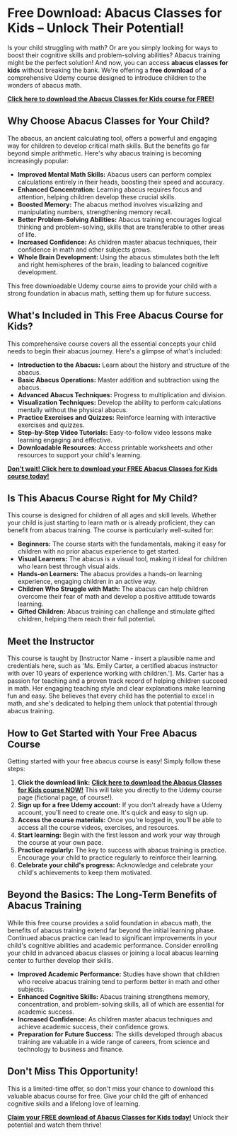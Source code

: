 # Free Download: Abacus Classes for Kids – Unlock Their Potential!

Is your child struggling with math? Or are you simply looking for ways to boost their cognitive skills and problem-solving abilities? Abacus training might be the perfect solution! And now, you can access **abacus classes for kids** without breaking the bank. We're offering a **free download** of a comprehensive Udemy course designed to introduce children to the wonders of abacus math.

[**Click here to download the Abacus Classes for Kids course for FREE!**](https://udemywork.com/abacus-classes-for-kids)

## Why Choose Abacus Classes for Your Child?

The abacus, an ancient calculating tool, offers a powerful and engaging way for children to develop critical math skills. But the benefits go far beyond simple arithmetic. Here's why abacus training is becoming increasingly popular:

*   **Improved Mental Math Skills:** Abacus users can perform complex calculations entirely in their heads, boosting their speed and accuracy.
*   **Enhanced Concentration:** Learning abacus requires focus and attention, helping children develop these crucial skills.
*   **Boosted Memory:** The abacus method involves visualizing and manipulating numbers, strengthening memory recall.
*   **Better Problem-Solving Abilities:** Abacus training encourages logical thinking and problem-solving, skills that are transferable to other areas of life.
*   **Increased Confidence:** As children master abacus techniques, their confidence in math and other subjects grows.
*   **Whole Brain Development:** Using the abacus stimulates both the left and right hemispheres of the brain, leading to balanced cognitive development.

This free downloadable Udemy course aims to provide your child with a strong foundation in abacus math, setting them up for future success.

## What's Included in This Free Abacus Course for Kids?

This comprehensive course covers all the essential concepts your child needs to begin their abacus journey. Here's a glimpse of what's included:

*   **Introduction to the Abacus:** Learn about the history and structure of the abacus.
*   **Basic Abacus Operations:** Master addition and subtraction using the abacus.
*   **Advanced Abacus Techniques:** Progress to multiplication and division.
*   **Visualization Techniques:** Develop the ability to perform calculations mentally without the physical abacus.
*   **Practice Exercises and Quizzes:** Reinforce learning with interactive exercises and quizzes.
*   **Step-by-Step Video Tutorials:** Easy-to-follow video lessons make learning engaging and effective.
*   **Downloadable Resources:** Access printable worksheets and other resources to support your child's learning.

[**Don't wait! Click here to download your FREE Abacus Classes for Kids course today!**](https://udemywork.com/abacus-classes-for-kids)

## Is This Abacus Course Right for My Child?

This course is designed for children of all ages and skill levels. Whether your child is just starting to learn math or is already proficient, they can benefit from abacus training. The course is particularly well-suited for:

*   **Beginners:** The course starts with the fundamentals, making it easy for children with no prior abacus experience to get started.
*   **Visual Learners:** The abacus is a visual tool, making it ideal for children who learn best through visual aids.
*   **Hands-on Learners:** The abacus provides a hands-on learning experience, engaging children in an active way.
*   **Children Who Struggle with Math:** The abacus can help children overcome their fear of math and develop a positive attitude towards learning.
*   **Gifted Children:** Abacus training can challenge and stimulate gifted children, helping them reach their full potential.

## Meet the Instructor

This course is taught by [Instructor Name - insert a plausible name and credentials here, such as 'Ms. Emily Carter, a certified abacus instructor with over 10 years of experience working with children.']. Ms. Carter has a passion for teaching and a proven track record of helping children succeed in math. Her engaging teaching style and clear explanations make learning fun and easy. She believes that every child has the potential to excel in math, and she's dedicated to helping them unlock that potential through abacus training.

## How to Get Started with Your Free Abacus Course

Getting started with your free abacus course is easy! Simply follow these steps:

1.  **Click the download link:** [**Click here to download the Abacus Classes for Kids course NOW!**](https://udemywork.com/abacus-classes-for-kids) This will take you directly to the Udemy course page (fictional page, of course!).
2.  **Sign up for a free Udemy account:** If you don't already have a Udemy account, you'll need to create one. It's quick and easy to sign up.
3.  **Access the course materials:** Once you're logged in, you'll be able to access all the course videos, exercises, and resources.
4.  **Start learning:** Begin with the first lesson and work your way through the course at your own pace.
5.  **Practice regularly:** The key to success with abacus training is practice. Encourage your child to practice regularly to reinforce their learning.
6.  **Celebrate your child's progress:** Acknowledge and celebrate your child's achievements to keep them motivated.

## Beyond the Basics: The Long-Term Benefits of Abacus Training

While this free course provides a solid foundation in abacus math, the benefits of abacus training extend far beyond the initial learning phase. Continued abacus practice can lead to significant improvements in your child's cognitive abilities and academic performance. Consider enrolling your child in advanced abacus classes or joining a local abacus learning center to further develop their skills.

*   **Improved Academic Performance:** Studies have shown that children who receive abacus training tend to perform better in math and other subjects.
*   **Enhanced Cognitive Skills:** Abacus training strengthens memory, concentration, and problem-solving skills, all of which are essential for academic success.
*   **Increased Confidence:** As children master abacus techniques and achieve academic success, their confidence grows.
*   **Preparation for Future Success:** The skills developed through abacus training are valuable in a wide range of careers, from science and technology to business and finance.

## Don't Miss This Opportunity!

This is a limited-time offer, so don't miss your chance to download this valuable abacus course for free. Give your child the gift of enhanced cognitive skills and a lifelong love of learning.

[**Claim your FREE download of Abacus Classes for Kids today!**](https://udemywork.com/abacus-classes-for-kids) Unlock their potential and watch them thrive!
